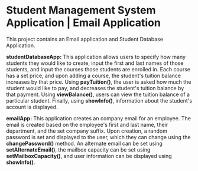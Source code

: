 # Student Management System Application | Email Application

This project contains an Email application and Student Database Application.

**studentDatabaseApp:**
    This application allows users to specify how many students they would like to create, input the first and last names of those students, and input the courses those students 
    are enrolled in. Each course has a set price, and upon adding a course, the student's tuition balance increases by that price. Using **payTuition()**, the user is asked
    how much the student would like to pay, and decreases the student's tuition balance by that payment. Using **viewBalance()**, users can view the tuition balance of a 
    particular student. Finally, using **showInfo()**, information about the student's account is displayed.

**emailApp:**
    This application creates an company email for an employee. The email is created based on the employee's first and last name, their department, and the set company suffix. Upon
    creation, a random password is set and displayed to the user, which they can change using the **changePassword()** method. An alternate email can be set using 
    **setAlternateEmail()**, the mailbox capacity can be set using **setMailboxCapacity()**, and user information can be displayed using **showInfo()**.
    


